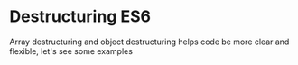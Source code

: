 # Destructuring ES6

Array destructuring and object destructuring helps code be more clear and flexible, let's see some examples